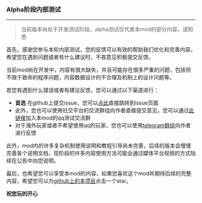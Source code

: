 ### Alpha阶段内部测试

---

> 当前版本尚处于开发测试阶段，alpha测试仅代表本mod的部分内容，请知悉

首先，感谢您参与本轮内部测试，您的反馈可以有效的帮助我们优化和完善内容，希望您在遇到问题或者有什么建议时，不吝意见积极提交反馈。

当前mod尚在开发中，内容有很大缺失，并且可能存在很多严重的问题，包括但不限于致命的程序问题，内容数据设计的不合理及机制上的设计问题等。

若您有遇到什么错误或者有建议反馈，您可以通过以下渠道进行：

- __首选__ 在github上提交issue，您可以[点此](https://github.com/EB-wilson/Singularity/issues)直接跳转到issue页面
- 此外，您也可以使用社交平台的交流群组向作者直接提交意见，您可以通过[此链接](https://jq.qq.com/?_wv=1027&k=BTHaN7gd)加入本mod的qq测试交流群
- 对于海外玩家或者不希望使用qq的玩家，您也可以使用[telegram群组](https://t.me/+Dv_nTdi3e_k0ZDk9)向作者进行反馈

此外，mod内的许多复杂机制使用说明和教程引导尚未完善，后续的版本会慢慢完善各个说明文档，现阶段的许多内容使用方法可能会通过媒体平台视频的方式陆续在公告中向您说明。

最后，也希望您可以享受本mod的内容，如果您喜欢这个mod并期待后续的完整内容，希望您可以为[github上的本项目](https://github.com/EB-wilson/Singularity)点击一个star。

__祝您玩的开心__
